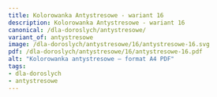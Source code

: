 ```yaml
---
title: Kolorowanka Antystresowe - wariant 16
description: Kolorowanka Antystresowe - wariant 16
canonical: /dla-doroslych/antystresowe/
variant_of: antystresowe
image: /dla-doroslych/antystresowe/16/antystresowe-16.svg
pdf: /dla-doroslych/antystresowe/16/antystresowe-16.pdf
alt: "Kolorowanka antystresowe – format A4 PDF"
tags:
- dla-doroslych
- antystresowe
---
```

